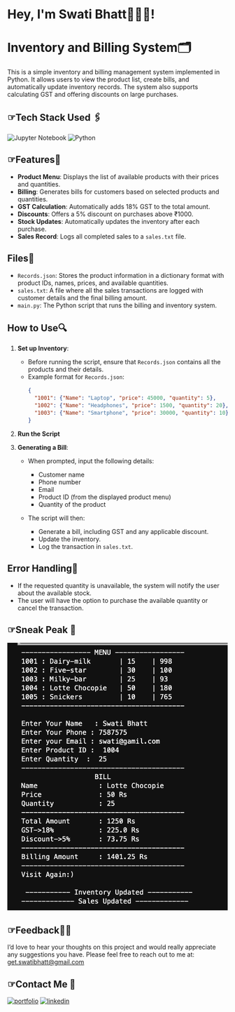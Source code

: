 # Hey, I'm Swati Bhatt👩🏻‍💻!

# Inventory and Billing System🗂️

This is a simple inventory and billing management system implemented in Python. 
It allows users to view the product list, create bills, and automatically update inventory records.
The system also supports calculating GST and offering discounts on large purchases.


##  ☞Tech Stack Used 🖇️
![Jupyter Notebook](https://img.shields.io/badge/jupyter-%23FA0F00.svg?style=for-the-badge&logo=jupyter&logoColor=white)
![Python](https://img.shields.io/badge/python-3670A0?style=for-the-badge&logo=python&logoColor=ffdd54)


##  ☞Features🧐
- **Product Menu**: Displays the list of available products with their prices and quantities.
- **Billing**: Generates bills for customers based on selected products and quantities.
- **GST Calculation**: Automatically adds 18% GST to the total amount.
- **Discounts**: Offers a 5% discount on purchases above ₹1000.
- **Stock Updates**: Automatically updates the inventory after each purchase.
- **Sales Record**: Logs all completed sales to a `sales.txt` file.

## Files📂

- `Records.json`: Stores the product information in a dictionary format with product IDs, names, prices, and available quantities.
- `sales.txt`: A file where all the sales transactions are logged with customer details and the final billing amount.
- `main.py`: The Python script that runs the billing and inventory system.

## How to Use🔍

1. **Set up Inventory**:
    - Before running the script, ensure that `Records.json` contains all the products and their details.
    - Example format for `Records.json`:
      ```json
      {
        "1001": {"Name": "Laptop", "price": 45000, "quantity": 5},
        "1002": {"Name": "Headphones", "price": 1500, "quantity": 20},
        "1003": {"Name": "Smartphone", "price": 30000, "quantity": 10}
      }
      ```

2. **Run the Script**

3. **Generating a Bill**:
    - When prompted, input the following details:
        - Customer name
        - Phone number
        - Email
        - Product ID (from the displayed product menu)
        - Quantity of the product
    
    - The script will then:
        - Generate a bill, including GST and any applicable discount.
        - Update the inventory.
        - Log the transaction in `sales.txt`.

## Error Handling👾
- If the requested quantity is unavailable, the system will notify the user about the available stock.
- The user will have the option to purchase the available quantity or cancel the transaction.

##  ☞Sneak Peak 🫣
![App Screenshot](demo1.png)

##  ☞Feedback✍🏻
I’d love to hear your thoughts on this project and would really appreciate any suggestions you have. Please feel free to reach out to me at:
get.swatibhatt@gmail.com


##  ☞Contact Me 📩
[![portfolio](https://img.shields.io/badge/my_portfolio-000?style=for-the-badge&logo=undertale&logoColor=E71D29)](https://swati-bhatt.github.io/Portfolio/) 
[![linkedin](https://img.shields.io/badge/linkedin-0A66C2?style=for-the-badge&logo=linkedin&logoColor=white)](https://linkedin.com/in/swatibhatt153)
